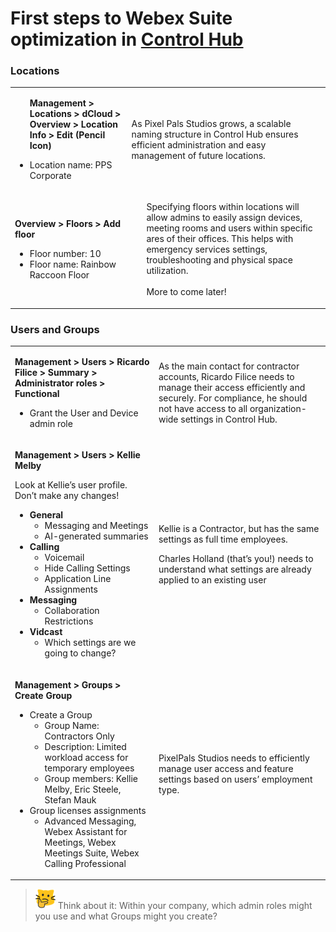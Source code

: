 # First steps to Webex Suite optimization in <a href="http://admin.webex.com/" target="_blank">Control Hub</a>
### Locations
<table><tbody><tr><td><ul><strong>Management &gt; Locations &gt; dCloud &gt; Overview &gt; Location Info &gt; Edit (Pencil Icon)</strong><p><li>Location name: PPS Corporate</li></ul></td><td><p>As Pixel Pals Studios grows, a scalable naming structure in Control Hub ensures efficient administration and easy management of future locations.</p></td></tr>
<tr><td><p><strong>Overview &gt; Floors &gt; Add floor</strong></p><ul><li>Floor number: 10</li><li>Floor name: Rainbow Raccoon Floor</li></ul></td><td><ul>Specifying floors within locations will allow admins to easily assign devices, meeting rooms and users within specific ares of their offices. This helps with emergency services settings, troubleshooting and physical space utilization.<br><br>More to come later!</ul></td></tr></tbody></table>

### Users and Groups
<table><tbody><tr><td><p><strong>Management &gt; Users &gt; Ricardo Filice &gt; Summary &gt; Administrator roles &gt; Functional</strong></p><ul><li>Grant the User and Device admin role</li></ul></td><td><p>As the main contact for contractor accounts, Ricardo Filice needs to manage their access efficiently and securely. For compliance, he should not have access to all organization-wide settings in Control Hub.</p></td></tr>
<tr><td><p><strong>Management &gt; Users &gt; Kellie Melby</strong></p><p>Look at Kellie’s user profile. Don’t make any changes!</p><ul><li><strong>General</strong><ul><li>Messaging and Meetings</li><li>AI-generated summaries</li></ul></li><li><strong>Calling</strong><ul><li>Voicemail</li><li>Hide Calling Settings</li><li>Application Line Assignments</li></ul></li><li><strong>Messaging</strong><ul><li>Collaboration Restrictions</li></ul></li><li><strong>Vidcast</strong><ul><li>Which settings are we going to change?</li></ul></li></ul></td><td><p>Kellie is a Contractor, but has the same settings as full time employees.</p><p>Charles Holland (that’s you!) needs to understand what settings are already applied to an existing user</p></td></tr>

<tr><td><p><strong>Management &gt; Groups &gt; Create Group</strong></p><ul><li>Create a Group<ul><li>Group Name: Contractors Only</li><li>Description: Limited workload access for temporary employees</li><li>Group members: Kellie Melby, Eric Steele, Stefan Mauk</li></ul></li><li>Group licenses assignments<ul><li>Advanced Messaging, Webex Assistant for Meetings, Webex Meetings Suite, Webex Calling Professional</li></ul></li></ul></td><td><p>PixelPals Studios needs to efficiently manage user access and feature settings based on users’ employment type.</p></td></tr>

</tbody></table>

>![Think About It](template_assets/thinkingcat.png) Think about it: Within your company, which admin roles might you use and what Groups might you create?


